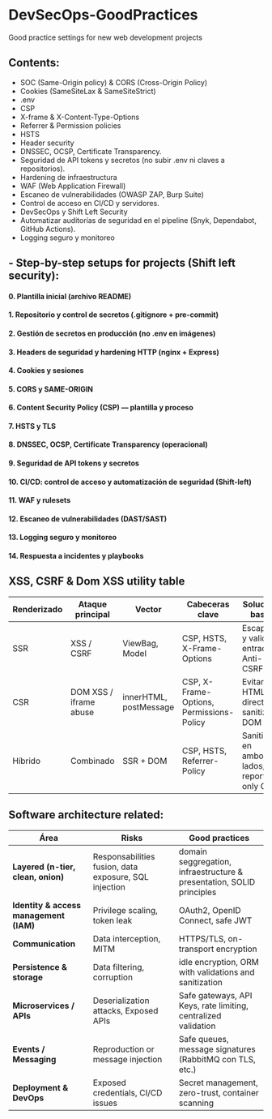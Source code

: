 # DevSecOps-GoodPractices
Good practice settings for new web development projects
## Contents:
- SOC (Same-Origin policy) & CORS (Cross-Origin Policy)
- Cookies (SameSiteLax & SameSiteStrict)
- .env
- CSP
- X-frame & X-Content-Type-Options
- Referrer & Permission policies
- HSTS
- Header security
- DNSSEC, OCSP, Certificate Transparency.
- Seguridad de API tokens y secretos (no subir .env ni claves a repositorios).
- Hardening de infraestructura
- WAF (Web Application Firewall)
- Escaneo de vulnerabilidades (OWASP ZAP, Burp Suite)
- Control de acceso en CI/CD y servidores.
- DevSecOps y Shift Left Security
- Automatizar auditorías de seguridad en el pipeline (Snyk, Dependabot, GitHub Actions).
- Logging seguro y monitoreo

## - Step-by-step setups for projects (Shift left security):

#### 0. Plantilla inicial (archivo README)
#### 1. Repositorio y control de secretos (.gitignore + pre-commit)
#### 2. Gestión de secretos en producción (no .env en imágenes)
#### 3. Headers de seguridad y hardening HTTP (nginx + Express)
#### 4. Cookies y sesiones
#### 5. CORS y SAME-ORIGIN
#### 6. Content Security Policy (CSP) — plantilla y proceso
#### 7. HSTS y TLS
#### 8. DNSSEC, OCSP, Certificate Transparency (operacional)
#### 9. Seguridad de API tokens y secretos
#### 10. CI/CD: control de acceso y automatización de seguridad (Shift-left)
#### 11. WAF y rulesets
#### 12. Escaneo de vulnerabilidades (DAST/SAST)
#### 13. Logging seguro y monitoreo
#### 14. Respuesta a incidentes y playbooks

## XSS, CSRF & Dom XSS utility table

| Renderizado | Ataque principal | Vector | Cabeceras clave | Solución base |
|--------------|------------------|---------|------------------|----------------|
| SSR | XSS / CSRF | ViewBag, Model | CSP, HSTS, X-Frame-Options | Escapar y validar entradas; Anti-CSRF |
| CSR | DOM XSS / iframe abuse | innerHTML, postMessage | CSP, X-Frame-Options, Permissions-Policy | Evitar HTML directo; sanitizar DOM |
| Híbrido | Combinado | SSR + DOM | CSP, HSTS, Referrer-Policy | Sanitizar en ambos lados; report-only CSP |

## Software architecture related:

| Área                                       | Risks                                           | Good practices                                         |
| ------------------------------------------ | --------------------------------------------------------------- | --------------------------------------------------------------------- |
| **Layered (n-tier, clean, onion)** | Responsabilities fusion, data exposure, SQL injection | domain seggregation, infraestructure & presentation, SOLID principles |
| **Identity & access management (IAM)** | Privilege scaling, token leak                         |  OAuth2, OpenID Connect, safe JWT                    |
| **Communication**                         | Data interception, MITM                                   | HTTPS/TLS, on-transport encryption                           |
| **Persistence & storage**          | Data filtering, corruption                                 | idle encryption, ORM with validations and sanitization                  |
| **Microservices / APIs**                  | Deserialization attacks, Exposed APIs                      | Safe gateways, API Keys, rate limiting, centralized validation      |
| **Events / Messaging**                   | Reproduction or message injection                            | Safe queues, message signatures (RabbitMQ con TLS, etc.)               |
| **Deployment & DevOps**                    | Exposed credentials, CI/CD issues                        | Secret management, zero-trust, container scanning                |


